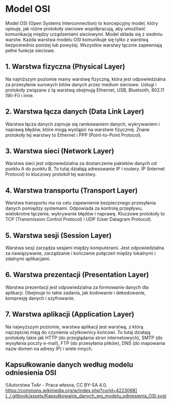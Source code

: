 # Model OSI

Model OSI (Open Systems Interconnection) to koncepcyjny model, który opisuje, jak różne protokoły sieciowe współpracują, aby umożliwić komunikację między urządzeniami sieciowymi. Model składa się z siedmiu warstw. Każda warstwa modelu OSI komunikuje się tylko z warstwą bezpośrednio poniżej lub powyżej. Wszystkie warstwy łącznie zapewniają pełne funkcje sieciowe.

## 1. Warstwa fizyczna (Physical Layer)

Na najniższym poziomie mamy warstwę fizyczną, która jest odpowiedzialna za przesyłanie surowych bitów danych przez medium sieciowe. Usługi i protokoły związane z tą warstwą obejmują Ethernet, USB, Bluetooth, 802.11 (Wi-Fi) i inne.

## 2. Warstwa łącza danych (Data Link Layer)

Warstwa łącza danych zajmuje się ramkowaniem danych, wykrywaniem i naprawą błędów, które mogą wystąpić na warstwie fizycznej. Znane protokoły tej warstwy to Ethernet i PPP (Point-to-Point Protocol).

## 3. Warstwa sieci (Network Layer)

Warstwa sieci jest odpowiedzialna za dostarczenie pakietów danych od punktu A do punktu B. To tutaj działają adresowanie IP i routery. IP (Internet Protocol) to kluczowy protokół tej warstwy.

## 4. Warstwa transportu (Transport Layer)

Warstwa transportu ma na celu zapewnienie bezpiecznego przesyłania danych pomiędzy systemami. Odpowiada za kontrolę przepływu, wielokrotne łączenie, wykrywanie błędów i naprawę. Kluczowe protokoły to TCP (Transmission Control Protocol) i UDP (User Datagram Protocol).

## 5. Warstwa sesji (Session Layer)

Warstwa sesji zarządza sesjami między komputerami. Jest odpowiedzialna za nawiązywanie, zarządzanie i kończenie połączeń między lokalnymi i zdalnymi aplikacjami.

## 6. Warstwa prezentacji (Presentation Layer)

Warstwa prezentacji jest odpowiedzialna za formowanie danych dla aplikacji. Obejmuje to takie zadania, jak kodowanie i dekodowanie, kompresję danych i szyfrowanie.

## 7. Warstwa aplikacji (Application Layer)

Na najwyższym poziomie, warstwa aplikacji jest warstwą, z którą najczęściej mają do czynienia użytkownicy końcowi. To tutaj działają protokoły takie jak HTTP (do przeglądania stron internetowych), SMTP (do wysyłania poczty e-mail), FTP (do przesyłania plików), DNS (do mapowania nazw domen na adresy IP) i wiele innych.

## Kapsułkowanie danych według modelu odniesienia OSI

![Autorstwa ToAr - Praca własna, CC BY-SA 4.0, https://commons.wikimedia.org/w/index.php?curid=4223068](../.gitbook/assets/Kapsułkowanie_danych_wg_modelu_odniesienia_OSI.svg)